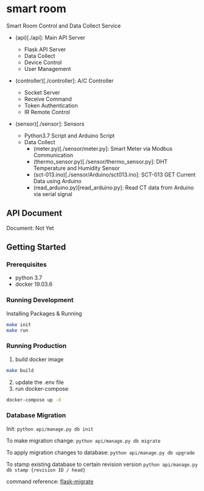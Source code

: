 # smart room

Smart Room Control and Data Collect Service

+ (api)[./api]: Main API Server
    + Flask API Server
    + Data Collect
    + Device Control
    + User Management

+ (controller)[./controller]: A/C Controller
    + Socket Server
    + Receive Command
    + Token Authentication
    + IR Remote Control

+ (sensor)[./sensor]: Sensors
    + Python3.7 Script and Arduino Script
    + Data Collect
        + (meter.py)[./sensor/meter.py]: Smart Meter via Modbus Communication
        + (thermo_sensor.py)[./sensor/thermo_sensor.py]: DHT Temperature and Humidity Sensor
        + (sct-013.ino)[./sensor/Arduino/sct013.ino]: SCT-013 GET Current Data using Arduino
        + (read_arduino.py)[read_arduino.py]: Read CT data from Arduino via serial signal


## API Document

Document: Not Yet

## Getting Started

### Prerequisites

- python 3.7
- docker 19.03.6


### Running Development

Installing Packages & Running
```sh
make init
make run
```

### Running Production

1. build docker image
```sh
make build
```

2. update the .env file
3. run docker-compose
```sh
docker-compose up -d
```

### Database Migration

Init:
`python api/manage.py db init`

To make migration change:
`python api/manage.py db migrate`

To apply migration changes to database:
`python api/manage.py db upgrade`

To stamp existing database to certain revision version
`python api/manage.py db stamp {revision ID / head}`

command reference: [flask-migrate](https://flask-migrate.readthedocs.io/en/latest/#command-reference)
